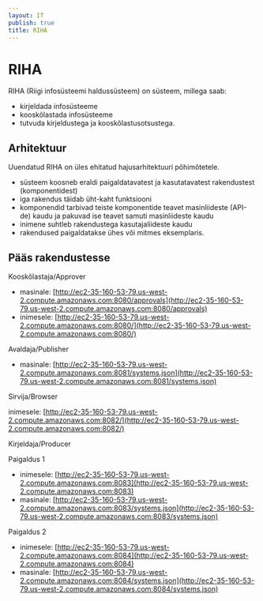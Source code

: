 ```yaml
---
layout: IT
publish: true
title: RIHA
---
```


# RIHA

RIHA (Riigi infosüsteemi haldussüsteem) on süsteem, millega saab:

- kirjeldada infosüsteeme
- kooskõlastada infosüsteeme
- tutvuda kirjeldustega ja kooskõlastusotsustega.

## Arhitektuur

Uuendatud RIHA on üles ehitatud hajusarhitektuuri põhimõtetele.

- süsteem koosneb eraldi paigaldatavatest ja kasutatavatest rakendustest (komponentidest)
- iga rakendus täidab üht-kaht funktsiooni
- komponendid tarbivad teiste komponentide teavet masinliideste (API-de) kaudu ja pakuvad ise teavet samuti masinliideste kaudu
- inimene suhtleb rakendustega kasutajaliideste kaudu
- rakendused paigaldatakse ühes või mitmes eksemplaris.

## Pääs rakendustesse

Kooskõlastaja/Approver

- masinale:
[http://ec2-35-160-53-79.us-west-2.compute.amazonaws.com:8080/approvals](http://ec2-35-160-53-79.us-west-2.compute.amazonaws.com:8080/approvals)
- inimesele:
[http://ec2-35-160-53-79.us-west-2.compute.amazonaws.com:8080/](http://ec2-35-160-53-79.us-west-2.compute.amazonaws.com:8080/)

Avaldaja/Publisher

- masinale: [http://ec2-35-160-53-79.us-west-2.compute.amazonaws.com:8081/systems.json](http://ec2-35-160-53-79.us-west-2.compute.amazonaws.com:8081/systems.json)

Sirvija/Browser

inimesele: [http://ec2-35-160-53-79.us-west-2.compute.amazonaws.com:8082/](http://ec2-35-160-53-79.us-west-2.compute.amazonaws.com:8082/)

Kirjeldaja/Producer

Paigaldus 1

- inimesele:
[http://ec2-35-160-53-79.us-west-2.compute.amazonaws.com:8083](http://ec2-35-160-53-79.us-west-2.compute.amazonaws.com:8083)
- masinale: 
[http://ec2-35-160-53-79.us-west-2.compute.amazonaws.com:8083/systems.json](http://ec2-35-160-53-79.us-west-2.compute.amazonaws.com:8083/systems.json)

Paigaldus 2

- inimesele:
[http://ec2-35-160-53-79.us-west-2.compute.amazonaws.com:8084](http://ec2-35-160-53-79.us-west-2.compute.amazonaws.com:8084)
- masinale: 
[http://ec2-35-160-53-79.us-west-2.compute.amazonaws.com:8084/systems.json](http://ec2-35-160-53-79.us-west-2.compute.amazonaws.com:8084/systems.json)